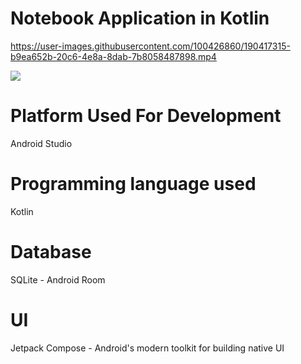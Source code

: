 # Notebook Application in Kotlin










https://user-images.githubusercontent.com/100426860/190417315-b9ea652b-20c6-4e8a-8dab-7b8058487898.mp4


















![](notebook.gif)
# Platform Used For Development
 Android Studio 
# Programming language used
  Kotlin
# Database
  SQLite - Android Room
# UI 
  Jetpack Compose - Android's modern toolkit for building native UI


